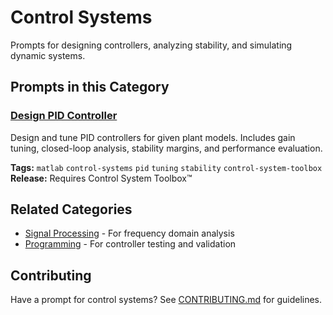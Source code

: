 # Control Systems

Prompts for designing controllers, analyzing stability, and simulating dynamic systems.

## Prompts in this Category

### [Design PID Controller](design-pid-controller.md)
Design and tune PID controllers for given plant models. Includes gain tuning, closed-loop analysis, stability margins, and performance evaluation.

**Tags:** `matlab` `control-systems` `pid` `tuning` `stability` `control-system-toolbox`
**Release:** Requires Control System Toolbox&trade;

## Related Categories

- [Signal Processing](../signal-processing/) - For frequency domain analysis
- [Programming](../programming/) - For controller testing and validation

## Contributing

Have a prompt for control systems? See [CONTRIBUTING.md](../../CONTRIBUTING.md) for guidelines.
